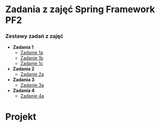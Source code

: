 # Zadania z zajęć Spring Framework PF2

### Zestawy zadań z zajęć
- **Zadania 1**
  - [Zadanie 1a](labolatoria/Zadania1/zadanie1a)
  - [Zadanie 1b](labolatoria/Zadania1/zadanie1b)
  - [Zadanie 1c](labolatoria/Zadania1/zadanie1c)
- **Zadania 2**
  - [Zadanie 2a](labolatoria/Zadania2/zadanie2a)
- **Zadania 3**
  - [Zadanie 3a](labolatoria/Zadania3/zadanie3a)
- **Zadania 4**
  - [Zadanie 4a](labolatoria/Zadania4/zadanie4a)

# Projekt
